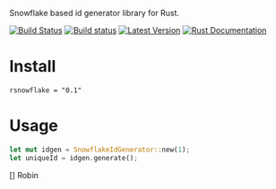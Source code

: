 
Snowflake based id generator library for Rust.

[![Build Status](https://travis-ci.org/fatkhur1960/rsnowflake.svg?branch=master)](https://travis-ci.org/fatkhur1960/rsnowflake)
[![Build status](https://ci.appveyor.com/api/projects/status/a49cej5rux38om2m?svg=true)](https://ci.appveyor.com/project/fatkhur1960/rsnowflake)
[![Latest Version](https://img.shields.io/crates/v/rsnowflake.svg)](https://crates.io/crates/rsnowflake)
[![Rust Documentation](https://img.shields.io/badge/api-rustdoc-blue.svg)](https://docs.rs/rsnowflake)

Install
==========

```
rsnowflake = "0.1"
```



Usage
======

```rust
let mut idgen = SnowflakeIdGenerator::new(1);
let uniqueId = idgen.generate();
```
 
 
 
[] Robin
